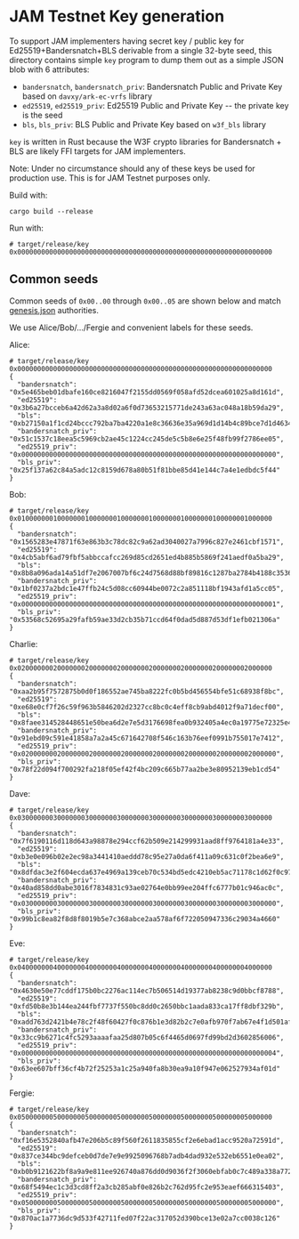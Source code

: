 

# JAM Testnet Key generation 

To support JAM implementers having secret key / public key for
Ed25519+Bandersnatch+BLS derivable from a single 32-byte seed, this
directory contains simple `key` program to dump them out as a simple
JSON blob with 6 attributes:
* `bandersnatch`, `bandersnatch_priv`: Bandersnatch Public and Private Key based on `davxy/ark-ec-vrfs` library
* `ed25519`, `ed25519_priv`: Ed25519 Public and Private Key -- the private key is the seed
* `bls`, `bls_priv`: BLS Public and Private Key based on `w3f_bls` library

`key` is written in Rust because the W3F crypto libraries for Bandersnatch + BLS are likely FFI targets for JAM implementers.


Note: Under no circumstance should any of these keys be used for production use. This is for JAM Testnet purposes only.

Build with:
```
cargo build --release
```

Run with:

```
# target/release/key 0x0000000000000000000000000000000000000000000000000000000000000000
```


## Common seeds

Common seeds of `0x00..00` through `0x00..05` are shown below and match [genesis.json](../genesis.json) authorities.

We use Alice/Bob/.../Fergie and convenient labels for these seeds.  

Alice:
```
# target/release/key 0x0000000000000000000000000000000000000000000000000000000000000000
{
  "bandersnatch": "0x5e465beb01dbafe160ce8216047f2155dd0569f058afd52dcea601025a8d161d",
  "ed25519": "0x3b6a27bcceb6a42d62a3a8d02a6f0d73653215771de243a63ac048a18b59da29",
  "bls": "0xb27150a1f1cd24bccc792ba7ba4220a1e8c36636e35a969d1d14b4c89bce7d1d463474fb186114a89dd70e88506fefc9830756c27a7845bec1cb6ee31e07211afd0dde34f0dc5d89231993cd323973faa23d84d521fd574e840b8617c75d1a1d0102aa3c71999137001a77464ced6bb2885c460be760c709009e26395716a52c8c52e6e23906a455b4264e7d0c75466e",
  "bandersnatch_priv": "0x51c1537c18eea5c5969cb2ae45c1224cc245de5c5b8e6e25f48fb99f2786ee05",
  "ed25519_priv": "0x0000000000000000000000000000000000000000000000000000000000000000",
  "bls_priv": "0x25f137a62c84a5adc12c8159d678a80b51f81bbe85d41e144c7a4e1edbdc5f44"
}
```


Bob:
```
# target/release/key 0x0100000001000000010000000100000001000000010000000100000001000000
{
  "bandersnatch": "0x1565283e47871f63e863b3c78dc82c9a62ad3040027a7996c827e2461cbf1571",
  "ed25519": "0x4cb5abf6ad79fbf5abbccafcc269d85cd2651ed4b885b5869f241aedf0a5ba29",
  "bls": "0x8b8a096ada14a51df7e2067007bf6c24d7568d88bf89816c1287ba2784b4188c3536d70b1a1cbc8ab438056e457e2aa0ab48d30d6279373652d19269f7260624d0965c3dc00ed944d1b6ff6db06bb73dc1314164e9fed6020108487897ac3a9814eca841aedc47f504a848513166ffe39f89c9f3e7c6729dc99207f863a10bda142d5a24ba42b90d99d6d6df3fa6d780",
  "bandersnatch_priv": "0x1bf0237a2bdc1e47ffb24c5d08cc60944be0072c2a851118bf1943afd1a5cc05",
  "ed25519_priv": "0x0000000000000000000000000000000000000000000000000000000000000001",
  "bls_priv": "0x53568c52695a29fafb59ae33d2cb35b71ccd64f0dad5d887d53df1efb021306a"
}
```

Charlie:
```
# target/release/key 0x0200000002000000020000000200000002000000020000000200000002000000
{
  "bandersnatch": "0xaa2b95f7572875b0d0f186552ae745ba8222fc0b5bd456554bfe51c68938f8bc",
  "ed25519": "0xe68e0cf7f26c59f963b5846202d2327cc8bc0c4eff8cb9abd4012f9a71decf00",
  "bls": "0x8faee314528448651e50bea6d2e7e5d3176698fea0b932405a4ec0a19775e72325e44a6d28f99fba887e04eb818f13d1b73f75f0161644283df61e7fbaad7713fae0ef79fe92499202834c97f512d744515a57971badf2df62e23697e9fe347f168fed0adb9ace131f49bbd500a324e2469569423f37c5d3b430990204ae17b383fcd582cb864168c8b46be8d779e7ca",
  "bandersnatch_priv": "0x91ebd09c591e41858a7a2a45c671642708f546c163b76eef0991b755017e7412",
  "ed25519_priv": "0x0200000002000000020000000200000002000000020000000200000002000000",
  "bls_priv": "0x78f22d094f700292fa218f05ef42f4bc209c665b77aa2be3e80952139eb1cd54"
}
```



Dave:
```
# target/release/key 0x0300000003000000030000000300000003000000030000000300000003000000
{
  "bandersnatch": "0x7f6190116d118d643a98878e294ccf62b509e214299931aad8ff9764181a4e33",
  "ed25519": "0xb3e0e096b02e2ec98a3441410aeddd78c95e27a0da6f411a09c631c0f2bea6e9",
  "bls": "0x8dfdac3e2f604ecda637e4969a139ceb70c534bd5edc4210eb5ac71178c1d62f0c977197a2c6a9e8ada6a14395bc9aa3a384d35f40c3493e20cb7efaa799f66d1cedd5b2928f8e34438b07072bbae404d7dfcee3f457f9103173805ee163ba550854e4660ccec49e25fafdb00e6adfbc8e875de1a9541e1721e956b972ef2b135cc7f71682615e12bb7d6acd353d7681",
  "bandersnatch_priv": "0x40ad858dd0abe3016f7834831c93ae02764e0bb99ee204ffc6777b01c946ac0c",
  "ed25519_priv": "0x0300000003000000030000000300000003000000030000000300000003000000",
  "bls_priv": "0x99b1c8ea82f8d8f8019b5e7c368abce2aa578af6f722050947336c29034a4660"
}
```

Eve:
```
# target/release/key 0x0400000004000000040000000400000004000000040000000400000004000000
{
  "bandersnatch": "0x4630e50e77cddf175b0bc2276ac114ec7b506514d19377ab8238c9d0bbcf8788",
  "ed25519": "0xfd50b8e3b144ea244fbf7737f550bc8dd0c2650bbc1aada833ca17ff8dbf329b",
  "bls": "0xadd763d2421b4e78c2f48f60427f0c876b1e3d82b2c7e0afb970f7ab67e4f1d501afb777ed572b2372bbc17fea7fea71ae14d35dfed7ab67740de26f7283a4f0c7b29d801647e0222fb6d0803b10c54c6d1de4df460beb8ca6bb88e5210cc1ca0a83b9eab9dcbe83fdf2addc2f85c1af1a07c3d082f99216f4cd56fb5218b26e4dff130a24306ab523eff5d98279e549",
  "bandersnatch_priv": "0x33cc9b6271c4fc5293aaaafaa25d807b05c6f4465d0697fd99bd2d3602856006",
  "ed25519_priv": "0x0000000000000000000000000000000000000000000000000000000000000004",
  "bls_priv": "0x63ee607bff36cf4b72f25253a1c25a940fa8b30ea9a10f947e062527934af01d"
}
```


Fergie:
```
# target/release/key 0x0500000005000000050000000500000005000000050000000500000005000000
{
  "bandersnatch": "0xf16e5352840afb47e206b5c89f560f2611835855cf2e6ebad1acc9520a72591d",
  "ed25519": "0x837ce344bc9defceb0d7de7e9e9925096768b7adb4dad932e532eb6551e0ea02",
  "bls": "0xb0b9121622bf8a9a9e811ee926740a876dd0d9036f2f3060ebfab0c7c489a338a7728ee2da4a265696edcc389fe02b2caf20b5b83aeb64aaf4184bedf127f4eea1d737875854411d58ca4a2b69b066b0a0c09d2a0b7121ade517687c51954df913fe930c227723dd8f58aa2415946044dc3fb15c367a2185d0fc1f7d2bb102ff14a230d5f81cfc8ad445e51efddbf426",
  "bandersnatch_priv": "0x68f5494ec1c3d3cd8ff2a3cb285abf0e826b2c762d95fc2e953eaef666315403",
  "ed25519_priv": "0x0500000005000000050000000500000005000000050000000500000005000000",
  "bls_priv": "0x870ac1a7736dc9d533f42711fed07f22ac317052d390bce13e02a7cc0038c126"
}
```


